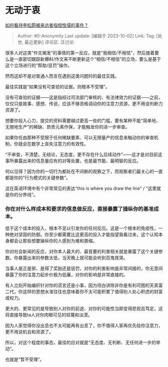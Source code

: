 # 无动于衷
[如何看待李松蔚被来访者指控性侵的事件？](https://www.zhihu.com/question/623778145/answer/3233177255)

> Author: #0-Anonymity
> Last update: [编辑于 2023-10-02]
> Link:
> Tag: [处世, 最近更新]
> 评论区:
> 泛讨论:

很多人对这类“作文揭发”的事情的第一反应，就是“我相信/不相信”，然后接着要么是一直密切跟踪新爆料/作文来不断更新这个“相信/不相信”的立场，要么是基于这个立场进行的“帮助/惩罚”操作。

然而这却不是对普通人而言在遇到这类问题时的最佳实践。

最佳实践是“如果没有可查验的证据，则根本不受理”。

没有可查验的证据——这是指经过司法部门审核的、有法律效力的证据——之前，仅仅只是故事、感想、传说，应该不够资格调动你的注意力资源，更不用说判断力资源了。

想要你投入心力，提交的资料需要越过更高一些的门槛，要有某种不能“简单地、无限地生产”的稀缺、昂贵元素作保，才能触发你的进一步审查。

如果你任由那种不受限于任何稀缺要素、可以无限量产的信息来触动你的审查机制，你就会在数学上丧失注意力的有效性。

“不审查，不清楚，无结论，无态度，更不存在什么后续动作”——这才是对目前这事所暴露出来的信息量应有的对等处置，也是最节能、最明智的反应。

何以见得？因为你的一切行为都处在不间断的观察之下，而观察者们最关心的一直都是你的“行为模式的关键参数”。

这在英语环境中有个非常常见的表达“this is where you draw the line” / “这里就是你的分界线”。

### 你在对什么样成本和要求的信息做反应，直接暴露了操纵你的基准成本。 ###

低于这个成本的投入，根本不足以引发你的任何反应。这是一个根本的免疫性，一种绝对坚固的防御。你至少都需要比这更高的投入才能指望我看过来，这个认知本身都会让那些想要操纵你的人感到为难和畏缩。

你对社会新闻的反应，对你本人最大的、最首要的利害相关就是暴露了这个关键参数。你暴露出来的参数太低，当天晚上就可能会听到百鬼夜哭。

当事人是正是邪、是得了奖励还是惩罚，对你的利害影响是非常间接的，你无意间暴露了你的注意力起步价极为低廉，对你的影响是非常直接的。

有人立刻开始编织针对你的谎言还是小事，因为坦白讲除非你是有利可图的天真富二代，你这样的思想水准往往也意味着你不太可能积累了值得别人处心积虑的财富或权力。

更大的、更常见的是导致别人对你的前途、对你的可能性当即变得悲观且笃定，这将直接导致ta人对你肉眼可见的轻蔑和淡漠。

因为人家觉得你没出息也不太可能再有出息了，你不值得人家再优先给你注意力，更不用说机会和资源了。

所以，对这个程度的事态，最佳的应对就是“无态度、无判断、无任何进一步的举动”。

也就是“暂不受理”。